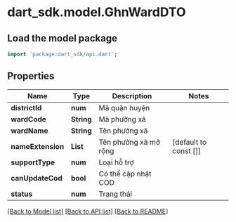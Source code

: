 # dart_sdk.model.GhnWardDTO

## Load the model package
```dart
import 'package:dart_sdk/api.dart';
```

## Properties
Name | Type | Description | Notes
------------ | ------------- | ------------- | -------------
**districtId** | **num** | Mã quận huyện | 
**wardCode** | **String** | Mã phường xã | 
**wardName** | **String** | Tên phường xã | 
**nameExtension** | **List<String>** | Tên phường xã mở rộng | [default to const []]
**supportType** | **num** | Loại hỗ trợ | 
**canUpdateCod** | **bool** | Có thể cập nhật COD | 
**status** | **num** | Trạng thái | 

[[Back to Model list]](../README.md#documentation-for-models) [[Back to API list]](../README.md#documentation-for-api-endpoints) [[Back to README]](../README.md)


